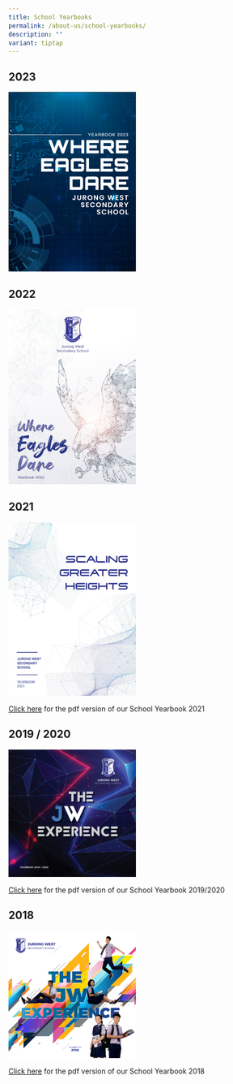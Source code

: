 ```yaml
---
title: School Yearbooks
permalink: /about-us/school-yearbooks/
description: ""
variant: tiptap
---
```

<h2>2023</h2><p></p><a class="isomer-image-wrapper" href="https://issuu.com/avantgardemediaarts/docs/jurong_west_sec_e-yearbook_2023_full_book_-_12_j?fr=sZWNkZDY0MDU0OTI"><img style="width: 50%;" height="auto" width="100%" alt="" src="/images/Yearbook/yearbook2023.png"></a><h2>2022</h2><div class="isomer-image-wrapper"><img style="width: 50%;" height="auto" width="100%" alt="" src="/images/Yearbook/yearbook2022.png"></div><h2>2021</h2><div class="isomer-image-wrapper"><img style="width: 50%;" height="auto" width="100%" alt="YB2021.png" src="/images/YB2021.png"></div><p><a href="https://jurongwestsec-moe-edu-sg-admin.cwp.sg/qql/slot/u198/Media/Yearbook/2021/Jurong%20West%20Secondary%20School%20Yearbook%202021.pdf" rel="noopener noreferrer nofollow" target="_blank">Click here</a>&nbsp;for the pdf version of our School Yearbook 2021<br></p><h2>2019 / 2020</h2><div class="isomer-image-wrapper"><img style="width: 50%;" height="auto" width="100%" alt="JWSSYB2020.png" src="/images/JWSSYB2020.png"></div><p><a href="https://jurongwestsec.moe.edu.sg/qql/slot/u198/Media/Yearbook/2020/Jurong%20West%20Sec%20Yearbook%20201920.pdf" rel="noopener noreferrer nofollow" target="_blank">Click here</a>&nbsp;for the pdf version of our School Yearbook 2019/2020</p><h2>2018</h2><div class="isomer-image-wrapper"><img style="width: 50%;" height="auto" width="100%" alt="Picture1.png" src="/images/Picture1.png"></div><p><a href="https://jurongwestsec.moe.edu.sg/qql/slot/u198/Media/Yearbook/JWSS%20E-Yearbook%202018.pdf" rel="noopener noreferrer nofollow" target="_blank">Click here</a>&nbsp;for the pdf version of our School Yearbook 2018</p>
